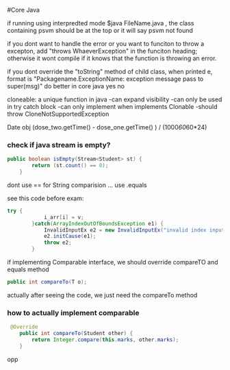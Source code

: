 #Core Java

if running using interpredted mode $java FileName.java , the class containing psvm should be at the top or it will say psvm not found

if you dont want to handle the error or you want to funciton to throw a excepton, add "throws WhaeverException" in the funciton heading; otherwise it wont compile if it knows that the function is throwing an error.

if you dont override the "toString" method of child class, when printed e, format is "Packagename.ExceptionName: exception message pass to super(msg)" 
do better in core java yes no

cloneable: a unique function in java
-can expand visibility
-can only be used in try catch block
-can only implement when implements Clonable
-should throw CloneNotSupportedException

Date obj  (dose_two.getTime() - dose_one.getTime() ) / (1000*60*60*24)
### check if java stream is empty?
```java
public boolean isEmpty(Stream<Student> st) {
        return (st.count() == 0);
    }
```

dont use == for String comparision ... use .equals

see this code before exam:
```java
try {
            i_arr[i] = v;
        }catch(ArrayIndexOutOfBoundsException e1) {
            InvalidInputEx e2 = new InvalidInputEx("invalid index input");
            e2.initCause(e1);
            throw e2;
        }
```

if implementing Comparable interface, we should override compareTO and equals method
```java
public int compareTo(T o);

```
actually after seeing the code, we just need the compareTo method

### how to actually implement comparable 
```java
 @Override
    public int compareTo(Student other) {
        return Integer.compare(this.marks, other.marks);
    }
```
opp